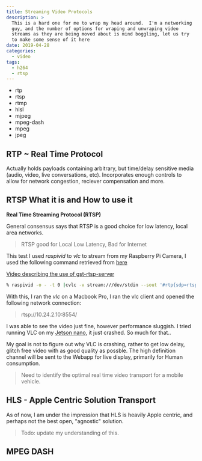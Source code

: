 ```yaml
---
title: Streaming Video Protocols
description: >
  This is a hard one for me to wrap my head around.  I'm a networking
  guy, and the number of options for wraping and unwraping video
  streams as they are being moved about is mind boggling, let us try
  to make some sense of it here
date: 2019-04-28
categories:
  - video
tags:
  - h264
  - rtsp
---
```

- rtp
- rtsp
- rtmp
- hlsl
- mjpeg
- mpeg-dash
- mpeg
- jpeg

## RTP ~ Real Time Protocol

Actually holds payloads containing arbitrary, but time/delay sensitive
media (audio, video, live conversations, etc).  Incorporates enough
controls to allow for network congestion, reciever compensation and
more. 

## RTSP What it is and How to use it

**Real Time Streaming Protocol (RTSP)** 

General consensus says that RTSP is a good choice for low latency,
local area networks.

> RTSP good for Local Low Latency, Bad for Internet

This test I used _raspivid_ to _vlc_ to stream from my Raspberry Pi
Camera, I used the following command retrieved from
[here](http://www.mybigideas.co.uk/RPi/RPiCamera/)

[Video describing the use of gst-rtsp-server](https://gstconf.ubicast.tv/videos/latest-gstreamer-rtsp-server-features/)


```bash
% raspivid -o - -t 0 |cvlc -v stream:///dev/stdin --sout '#rtp{sdp=rtsp://:8554/}' :demux=h264
```

With this, I ran the _vlc_ on a Macbook Pro, I ran the vlc client and
opened the following network connection:

> rtsp://10.24.2.10:8554/

I was able to see the video just fine, however performance sluggish.
I tried running VLC on my [Jetson nano](http://todo), it just
crashed.  So much for that..

My goal is not to figure out why VLC is crashing, rather to get low
delay, glitch free video with as good quality as possble.  The high
definition channel will be sent to the Webapp for live display,
primarily for Human consumption.

> Need to identify the optimal real time video transport for a mobile
> vehicle. 

## HLS - Apple Centric Solution Transport

As of now, I am under the impression that HLS is heavily Apple
centric, and perhaps not the best open, "agnostic" solution.

> Todo: update my understanding of this.


## MPEG DASH

